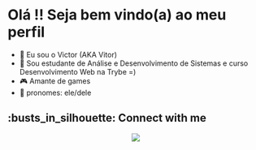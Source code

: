  <h1>Olá !! Seja bem vindo(a) ao meu perfil</h1>
  
- 👋 Eu sou o Victor (AKA Vitor)
- 📖 Sou estudante de Análise e Desenvolvimento de Sistemas e curso Desenvolvimento Web na Trybe =)
- 🎮 Amante de games
- 🧑 pronomes: ele/dele

<section>
  <h2> :busts_in_silhouette: Connect with me </h2> 
  <div align="center">
    <a href="https://www.linkedin.com/in/victor-figueiredo-mendes/" target="_blank">
      <img src="https://img.shields.io/badge/LinkedIn-0077B5?style=for-the-badge&logo=linkedin&logoColor=white" />
    </a>
  </div>
</section>


